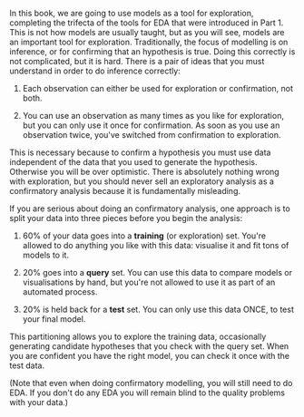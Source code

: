 
In this book, we are going to use models as a tool for exploration, completing the trifecta of the tools for EDA that were introduced in Part 1. This is not how models are usually taught, but as you will see, models are an important tool for exploration. Traditionally, the focus of modelling is on inference, or for confirming that an hypothesis is true. Doing this correctly is not complicated, but it is hard. There is a pair of ideas that you must understand in order to do inference correctly:

1. Each observation can either be used for exploration or confirmation, 
   not both.

1. You can use an observation as many times as you like for exploration,
   but you can only use it once for confirmation. As soon as you use an 
   observation twice, you've switched from confirmation to exploration.
   
This is necessary because to confirm a hypothesis you must use data independent of the data that you used to generate the hypothesis. Otherwise you will be over optimistic. There is absolutely nothing wrong with exploration, but you should never sell an exploratory analysis as a confirmatory analysis because it is fundamentally misleading. 

If you are serious about doing an confirmatory analysis, one approach is to split your data into three pieces before you begin the analysis:

1.  60% of your data goes into a __training__ (or exploration) set. You're 
    allowed to do anything you like with this data: visualise it and fit tons 
    of models to it.
  
1.  20% goes into a __query__ set. You can use this data to compare models 
    or visualisations by hand, but you're not allowed to use it as part of
    an automated process.

1.  20% is held back for a __test__ set. You can only use this data ONCE, to 
    test your final model. 
    
This partitioning allows you to explore the training data, occasionally generating candidate hypotheses that you check with the query set. When you are confident you have the right model, you can check it once with the test data.

(Note that even when doing confirmatory modelling, you will still need to do EDA. If you don't do any EDA you will remain blind to the quality problems with your data.)